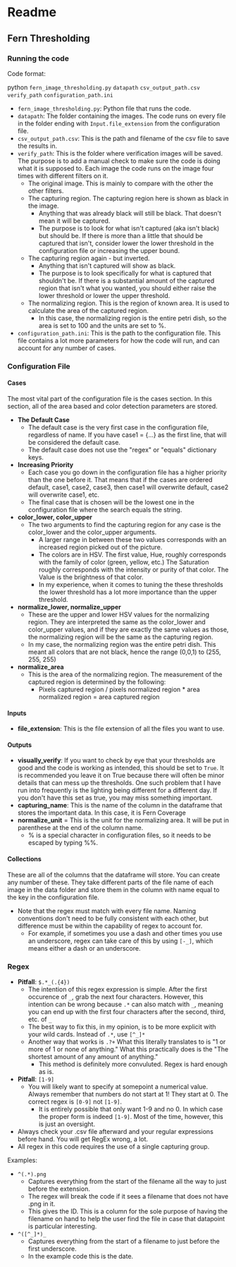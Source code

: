 # Readme

## Fern Thresholding

### Running the code

Code format:

python `fern_image_thresholding.py` `datapath` `csv_output_path.csv` `verify_path` `configuration_path.ini`

* `fern_image_thresholding.py`: Python file that runs the code.
* `datapath`: The folder containing the images. The code runs on every file in the folder ending with `Input.file_extension` from the configuration file.
* `csv_output_path.csv`: This is the path and filename of the csv file to save the results in.
* `verify_path`: This is the folder where verification images will be saved. The purpose is to add a manual check to make sure the code is doing what it is supposed to. Each image the code runs on the image four times with different filters on it.
    * The original image. This is mainly to compare with the other the other filters.
    * The capturing region. The capturing region here is shown as black in the image.
        * Anything that was already black will still be black. That doesn't mean it will be captured.
        * The purpose is to look for what isn't captured (aka isn't black) but should be. If there is more than a little that should be captured that isn't, consider lower the lower threshold in the configuration file or increasing the upper bound.
    * The capturing region again - but inverted.
        * Anything that isn't captured will show as black.
        * The purpose is to look specifically for what is captured that shouldn't be. If there is a substantial amount of the captured region that isn't what you wanted, you should either raise the lower threshold or lower the upper threshold.
    * The normalizing region. This is the region of known area. It is used to calculate the area of the captured region.
        * In this case, the normalizing region is the entire petri dish, so the area is set to 100 and the units are set to %.
* `configuration_path.ini`: This is the path to the configuration file. This file contains a lot more parameters for how the code will run, and can account for any number of cases.

### Configuration File

#### Cases

The most vital part of the configuration file is the cases section. In this section, all of the area based and color detection parameters are stored.
* **The Default Case**
    * The default case is the very first case in the configuration file, regardless of name. If you have case1 = {...} as the first line, that will be considered the default case.
    * The default case does not use the "regex" or "equals" dictionary keys.
* **Increasing Priority**
    * Each case you go down in the configuration file has a higher priority than the one before it. That means that if the cases are ordered default, case1, case2, case3, then case1 will overwrite default, case2 will overwrite case1, etc.
    * The final case that is chosen will be the lowest one in the configuration file where the search equals the string.
* **color_lower, color_upper**
    * The two arguments to find the capturing region for any case is the color_lower and the color_upper arguments.
        * A larger range in between these two values corresponds with an increased region picked out of the picture.
        * The colors are in HSV. The first value, Hue, roughly corresponds with the family of color (green, yellow, etc.) The Saturation roughly corresponds with the intensity or purity of that color. The Value is the brightness of that color.
        * In my experience, when it comes to tuning the these thresholds the lower threshold has a lot more importance than the upper threshold.
* **normalize_lower, normalize_upper**
    * These are the upper and lower HSV values for the normalizing region. They are interpreted the same as the color_lower and color_upper values, and if they are exactly the same values as those, the normalizing region will be the same as the capturing region.
    * In my case, the normalizing region was the entire petri dish. This meant all colors that are not black, hence the range (0,0,1) to (255, 255, 255)
* **normalize_area**
    * This is the area of the normalizing region. The measurement of the captured region is determined by the following:
        * Pixels captured region / pixels normalized region * area normalized region = area captured region
        
#### Inputs

* **file_extension**: This is the file extension of all the files you want to use.

#### Outputs

* **visually_verify**: If you want to check by eye that your thresholds are good and the code is working as intended, this should be set to `True`. It is recommended you leave it on True because there will often be minor details that can mess up the thresholds. One such problem that I have run into frequently is the lighting being different for a different day. If you don't have this set as true, you may miss something important. 
* **capturing_name**: This is the name of the column in the dataframe that stores the important data. In this case, it is Fern Coverage
* **normalize_unit** = This is the unit for the normalizing area. It will be put in parenthese at the end of the column name.
    * % is a special character in configuration files, so it needs to be escaped by typing %%.
    
#### Collections
These are all of the columns that the dataframe will store. You can create any number of these. They take different parts of the file name of each image in the data folder and store them in the column with name equal to the key in the configuration file.
* Note that the regex must match with every file name. Naming conventions don't need to be fully consistent with each other, but difference must be within the capability of regex to account for.
    * For example, if sometimes you use a dash and other times you use an underscore, regex can take care of this by using `[-_]`, which means either a dash or an underscore.


### Regex

* **Pitfall**: `$.*_(.{4})`
    * The intention of this regex expression is simple. After the first occurence of `_`, grab the next four characters. However, this intention can be wrong because `.*` can also match with `_`, meaning you can end up with the first four characters after the second, third, etc. of `_`
    * The best way to fix this, in my opinion, is to be more explicit with your wild cards. Instead of `.*`, use `[^_]*`
    * Another way that works is `.?+` What this literally translates to is "1 or more of 1 or none of anything." What this practically does is the "The shortest amount of any amount of anything."
        * This method is definitely more convuluted. Regex is hard enough as is.
* **Pitfall**: `[1-9]`
    * You will likely want to specify at somepoint a numerical value. Always remember that numbers do not start at 1! They start at 0. The correct regex is `[0-9]` not `[1-9]`. 
        * It is entirely possible that only want 1-9 and no 0. In which case the proper form is indeed `[1-9]`. Most of the time, however, this is just an oversight. 
* Always check your .csv file afterward and your regular expressions before hand. You will get RegEx wrong, a lot. 
* All regex in this code requires the use of a single capturing group.

Examples:
* `^(.*).png`
    * Captures everything from the start of the filename all the way to just before the extension.
    * The regex will break the code if it sees a filename that does not have .png in it.
    * This gives the ID. This is a column for the sole purpose of having the filename on hand to help the user find the file in case that datapoint is particular interesting.
*  `^([^_]*)_`
    * Captures everything from the start of a filename to just before the first underscore.
    * In the example code this is the date.
